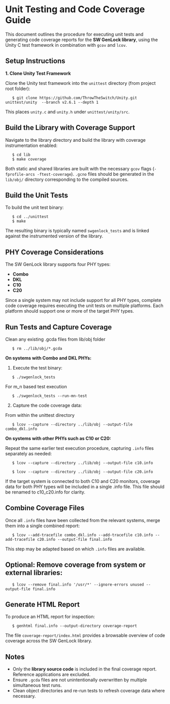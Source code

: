 Unit Testing and Code Coverage Guide
====================================

This document outlines the procedure for executing unit tests and generating code coverage reports for the **SW GenLock library**, using the Unity C test framework in combination with `gcov` and `lcov`.

Setup Instructions
------------------

**1. Clone Unity Test Framework**

Clone the Unity test framework into the `unittest` directory (from project root folder):

```console
   $ git clone https://github.com/ThrowTheSwitch/Unity.git unittest/unity  --branch v2.6.1 --depth 1
```

This places `unity.c` and `unity.h` under `unittest/unity/src`.

Build the Library with Coverage Support
---------------------------------------

Navigate to the library directory and build the library with coverage instrumentation enabled:

```console
   $ cd lib
   $ make coverage
```

Both static and shared libraries are built with the necessary `gcov` flags (`-fprofile-arcs -ftest-coverage`). `.gcno` files should be generated in the `lib/obj/` directory corresponding to the compiled sources.

Build the Unit Tests
--------------------

To build the unit test binary:

```console
   $ cd ../unittest
   $ make
```
The resulting binary is typically named `swgenlock_tests` and is linked against the instrumented version of the library.

PHY Coverage Considerations
---------------------------

The SW GenLock library supports four PHY types:

- **Combo**
- **DKL**
- **C10**
- **C20**

Since a single system may not include support for all PHY types, complete code coverage requires executing the unit tests on multiple platforms. Each platform should support one or more of the target PHY types.

Run Tests and Capture Coverage
------------------------------

Clean any existing .gcda files from lib/obj folder

```console
   $ rm ../lib/obj/*.gcda
```

**On systems with Combo and DKL PHYs:**

1. Execute the test binary:

```console
   $ ./swgenlock_tests
```

   For m_n based test execution

```console
   $ ./swgenlock_tests --run-mn-test
```

2. Capture the code coverage data:

From within the unittest directory

```console
   $ lcov --capture --directory ../lib/obj --output-file combo_dkl.info
```

**On systems with other PHYs such as C10 or C20:**

Repeat the same earlier test execution procedure, capturing `.info` files separately as needed:

```console
   $ lcov --capture --directory ../lib/obj --output-file c10.info
```

```console
   $ lcov --capture --directory ../lib/obj --output-file c20.info
```

If the target system is connected to both C10 and C20 monitors, coverage data for both PHY types will be included in a single .info file. This file should be renamed to c10_c20.info for clarity.

Combine Coverage Files
----------------------

Once all `.info` files have been collected from the relevant systems, merge them into a single combined report:

```console
   $ lcov --add-tracefile combo_dkl.info --add-tracefile c10.info --add-tracefile c20.info --output-file final.info
```

This step may be adapted based on which `.info` files are available.


Optional: Remove coverage from system or external libraries:
------------------------------------------------------------

```console
   $ lcov --remove final.info '/usr/*' --ignore-errors unused --output-file final.info
```

Generate HTML Report
--------------------

To produce an HTML report for inspection:

```console
   $ genhtml final.info --output-directory coverage-report
```

The file `coverage-report/index.html` provides a browsable overview of code coverage across the SW GenLock library.

Notes
-----

- Only the **library source code** is included in the final coverage report. Reference applications are excluded.
- Ensure `.gcda` files are not unintentionally overwritten by multiple simultaneous test runs.
- Clean object directories and re-run tests to refresh coverage data where necessary.
